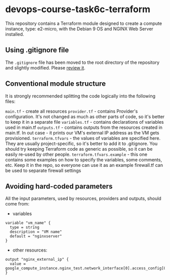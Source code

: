 # devops-course-task6c-terraform

This repository contains a Terraform module designed to create a compute instance, type: e2-micro, with the Debian 9 OS and NGINX Web Server installed.

## Using .gitignore file
The `.gitignore` file has been moved to the root directory of the repository and slightly modified. Please [review it](../.gitignore).

## Conventional module structure

It is strongly recommended splitting the code logically into the following files:

`main.tf` - create all resources
`provider.tf` - contains Provider's configuration. It's not changed as much as other parts of code, so it's better to keep it in a separate file
`variables.tf` - contains declarations of variables used in main.tf
`outputs.tf` - contains outputs from the resources created in main.tf. In out case - it prints our VM's external IP address as the VM gets provisioned.
`terraform.tfvars` - the values of variables are specified here. They are usually project-specific, so it's better to add it to .gitignore. You should try keeping Terraform code as generic as possible, so it can be easily re-used by other people.
`terraform.tfvars.example` - this one contains some examples on how to specify the variables, some comments, etc. Keep it in the repo, so everyone can use it as an example
firewall.tf can be used to separate firewall settings

## Avoiding hard-coded parameters
All the input parameters, used by resources, providers and outputs, should come from:

* variables
```
variable "vm_name" {
  type = string
  description = "VM name"
  default = "nginxserver"
}
```

* other resources:
```
output "nginx_external_ip" {
  value = google_compute_instance.nginx_test.network_interface[0].access_config[0].nat_ip
}
```